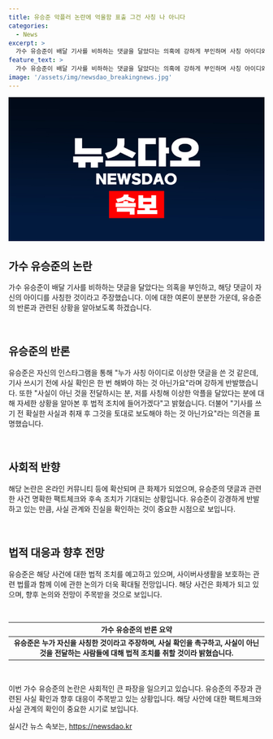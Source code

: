 ```yaml
---
title: 유승준 악플러 논란에 억울함 표출 그건 사칭 나 아니다
categories:
  - News
excerpt: >
  가수 유승준이 배달 기사를 비하하는 댓글을 달았다는 의혹에 강하게 부인하며 사칭 아이디와 악플에 대해 법적 조치를 취할 것을 밝혔다. 유승준은 기사를 쓰기 전 확실한 사실과 취재 후 그것을 토대로 보도해야 하는 것 아닌가요라며 강한 입장을 내보였고, 타인 사칭에 대해서도 중범죄로 취급을 요구했다. 해당 사건에 대한 관심이 증가하고 있으며, 유승준의 입장과 향후 조치가 더욱 주목받을 전망이다. (150자)
feature_text: >
  가수 유승준이 배달 기사를 비하하는 댓글을 달았다는 의혹에 강하게 부인하며 사칭 아이디와 악플에 대해 법적 조치를 취할 것을 밝혔다. 유승준은 기사를 쓰기 전 확실한 사실과 취재 후 그것을 토대로 보도해야 하는 것 아닌가요라며 강한 입장을 내보였고, 타인 사칭에 대해서도 중범죄로 취급을 요구했다. 해당 사건에 대한 관심이 증가하고 있으며, 유승준의 입장과 향후 조치가 더욱 주목받을 전망이다. (150자)
image: '/assets/img/newsdao_breakingnews.jpg'
---
```


<p><img src="/assets/img/newsdao_breakingnews.jpg" alt="ranknews 속보" /></p>

<h2 data-ke-size="size26">가수 유승준의 논란</h2>

<p>가수 유승준이 배달 기사를 비하하는 댓글을 달았다는 의혹을 부인하고, 해당 댓글이 자신의 아이디를 사칭한 것이라고 주장했습니다. 이에 대한 여론이 분분한 가운데, 유승준의 반론과 관련된 상황을 알아보도록 하겠습니다.</p>

<p data-ke-size="size16">&nbsp;</p>

<h2 data-ke-size="size24">유승준의 반론</h2>

<p>유승준은 자신의 인스타그램을 통해 "누가 사칭 아이디로 이상한 댓글을 쓴 것 같은데, 기사 쓰시기 전에 사실 확인은 한 번 해봐야 하는 것 아닌가요"라며 강하게 반발했습니다. 또한 "사실이 아닌 것을 전달하시는 분, 저를 사칭해 이상한 악플을 달았다는 분에 대해 자세한 상황을 알아본 후 법적 조치에 들어가겠다"고 밝혔습니다. 더불어 "기사를 쓰기 전 확실한 사실과 취재 후 그것을 토대로 보도해야 하는 것 아닌가요"라는 의견을 표명했습니다.</p>

<p data-ke-size="size16">&nbsp;</p>

<h2 data-ke-size="size24">사회적 반향</h2>

<p>해당 논란은 온라인 커뮤니티 등에 확산되며 큰 화제가 되었으며, 유승준의 댓글과 관련한 사건 명확한 팩트체크와 후속 조치가 기대되는 상황입니다. 유승준이 강경하게 반발하고 있는 만큼, 사실 관계와 진실을 확인하는 것이 중요한 시점으로 보입니다.</p>

<p data-ke-size="size16">&nbsp;</p>

<h2 data-ke-size="size24">법적 대응과 향후 전망</h2>

<p>유승준은 해당 사건에 대한 법적 조치를 예고하고 있으며, 사이버사생활을 보호하는 관련 법률과 함께 이에 관한 논의가 더욱 확대될 전망입니다. 해당 사건은 화제가 되고 있으며, 향후 논의와 전망이 주목받을 것으로 보입니다.</p>

<p data-ke-size="size16">&nbsp;</p>

<table>
    <thead>
        <tr>
            <th style="text-align: center;">가수 유승준의 반론 요약</th>
        </tr>
    </thead>
    <tbody>
        <tr>
            <td style="text-align: center; height: 17px;"><b>유승준은 누가 자신을 사칭한 것이라고 주장하며, 사실 확인을 촉구하고, 사실이 아닌 것을 전달하는 사람들에 대해 법적 조치를 취할 것이라 밝혔습니다.</b></td>
        </tr>
    </tbody>
</table>

<p data-ke-size="size16">&nbsp;</p>

<p>이번 가수 유승준의 논란은 사회적인 큰 파장을 일으키고 있습니다. 유승준의 주장과 관련된 사실 확인과 향후 대응이 주목받고 있는 상황입니다. 해당 사안에 대한 팩트체크와 사실 관계의 확인이 중요한 시기로 보입니다.</p>
실시간 뉴스 속보는, <a href="https://newsdao.kr" rel="dofollow">https://newsdao.kr</a>


